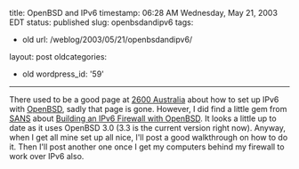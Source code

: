 title: OpenBSD and IPv6
timestamp: 06:28 AM Wednesday, May 21, 2003 EDT
status: published
slug: openbsdandipv6
tags:
- old
url: /weblog/2003/05/21/openbsdandipv6/

layout: post
oldcategories:
- old
wordpress_id: '59'

---

There used to be a good page at [2600 Australia](http://www.2600.org.au/) about how to set up IPv6 with [OpenBSD](http://www.openbsd.org/), sadly that page is gone.  However, I did find a little gem from [SANS](http://www.sans.org/) about [Building an IPv6 Firewall with OpenBSD](http://www.sans.org/rr/paper.php?id=807).  It looks a little up to date as it uses OpenBSD 3.0 (3.3 is the current version right now).  Anyway, when I get all mine set up all nice, I'll post a good walkthrough on how to do it.  Then I'll post another one once I get my computers behind my firewall to work over IPv6 also.

